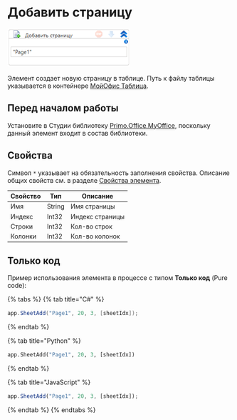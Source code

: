 # Добавить страницу

![](<../../../../../.gitbook/assets/image (531).png>)

Элемент создает новую страницу в таблице. Путь к файлу таблицы указывается в контейнере [МойОфис Таблица](https://docs.primo-rpa.ru/primo-rpa/g_elements/el_extra/els_myoffice/els_table/el_table_app).


## Перед началом работы

Установите в Студии библиотеку [Primo.Office.MyOffice](https://docs.primo-rpa.ru/primo-rpa/g_elements/el_extra/els_myoffice), поскольку данный элемент входит в состав библиотеки. 

## Свойства
Символ `*` указывает на обязательность заполнения свойства. Описание общих свойств см. в разделе [Свойства элемента](https://docs.primo-rpa.ru/primo-rpa/primo-studio/process/elements#svoistva-elementa).

| Свойство | Тип    | Описание        |
| -------- | ------ | --------------- |
| Имя      | String | Имя страницы    |
| Индекс   | Int32  | Индекс страницы |
| Строки   | Int32  | Кол-во строк    |
| Колонки  | Int32  | Кол-во колонок  |

## Только код

Пример использования элемента в процессе с типом **Только код** (Pure code):

{% tabs %}
{% tab title="C#" %}
```csharp
app.SheetAdd("Page1", 20, 3, [sheetIdx]);
```
{% endtab %}

{% tab title="Python" %}
```python
app.SheetAdd("Page1", 20, 3, [sheetIdx])
```
{% endtab %}

{% tab title="JavaScript" %}
```javascript
app.SheetAdd("Page1", 20, 3, [sheetIdx]);
```
{% endtab %}
{% endtabs %}
